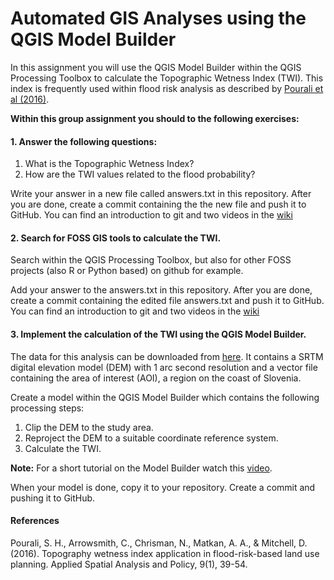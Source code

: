# Automated GIS Analyses using the QGIS Model Builder

In this assignment you will use the QGIS Model Builder within the QGIS Processing Toolbox to calculate the Topographic Wetness Index (TWI).
This index is frequently used within flood risk analysis as described by [Pourali et al (2016)](https://idp.springer.com/authorize/casa?redirect_uri=https://link.springer.com/content/pdf/10.1007/s12061-014-9130-2.pdf&casa_token=556pHuCiUZQAAAAA:WO37dPPHnd7NObyhuElNhxtywKsM0oq7Z9WX6odYtXlU_oGh7VyPl4_blLJZXa4u8ztt05CSVIkqj_O_ku0). 

**Within this group assignment you should to the following exercises:**

#### 1. Answer the following questions:
  1. What is the Topographic Wetness Index? 
  2. How are the TWI values related to the flood probability?
  
Write your answer in a new file called answers.txt in this repository. After you are done, create a commit containing the the new file and push it to GitHub. You can find an introduction to git and two videos in the [wiki](https://github.com/fossgis2021/home/wiki/git)
  
#### 2. Search for FOSS GIS tools to calculate the TWI. 
Search within the QGIS Processing Toolbox, but also for other FOSS projects (also R or Python based) on github for example.

Add your answer to the answers.txt in this repository. After you are done, create a commit containing the edited file answers.txt and push it to GitHub. You can find an introduction to git and two videos in the [wiki](https://github.com/fossgis2021/home/wiki/git)

#### 3. Implement the calculation of the TWI using the QGIS Model Builder. 

The data for this analysis can be downloaded from [here](https://heibox.uni-heidelberg.de/f/d0392835aa3b43a7a676/). It contains a SRTM digital elevation model (DEM) with 1 arc second resolution and a vector file containing the area of interest (AOI), a region on the coast of Slovenia.  

Create a model within the QGIS Model Builder which contains the following processing steps:
1. Clip the DEM to the study area. 
2. Reproject the DEM to a suitable coordinate reference system.
2. Calculate the TWI. 

**Note:** For a short tutorial on the Model Builder watch this [video](https://www.youtube.com/watch?v=eZb5VLTc9-o&t=449s).

When your model is done, copy it to your repository. Create a commit and pushing it to GitHub. 


#### References

Pourali, S. H., Arrowsmith, C., Chrisman, N., Matkan, A. A., & Mitchell, D. (2016). Topography wetness index application in flood-risk-based land use planning. Applied Spatial Analysis and Policy, 9(1), 39-54.
